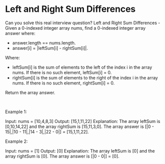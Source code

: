 # Left and Right Sum Differences

Can you solve this real interview question? Left and Right Sum Differences - Given a 0-indexed integer array nums, find a 0-indexed integer array answer where:

 * answer.length == nums.length.
 * answer[i] = |leftSum[i] - rightSum[i]|.

Where:

 * leftSum[i] is the sum of elements to the left of the index i in the array nums. If there is no such element, leftSum[i] = 0.
 * rightSum[i] is the sum of elements to the right of the index i in the array nums. If there is no such element, rightSum[i] = 0.

Return the array answer.

 

Example 1:


Input: nums = [10,4,8,3]
Output: [15,1,11,22]
Explanation: The array leftSum is [0,10,14,22] and the array rightSum is [15,11,3,0].
The array answer is [|0 - 15|,|10 - 11|,|14 - 3|,|22 - 0|] = [15,1,11,22].


Example 2:


Input: nums = [1]
Output: [0]
Explanation: The array leftSum is [0] and the array rightSum is [0].
The array answer is [|0 - 0|] = [0].